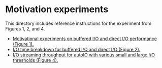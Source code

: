 # Motivation experiments

This directory includes reference instructions for the experiment from Figures 1, 2, and 4.
- [Motivational experiments on buffered I/O and direct I/O performance (Figure 1).](ldiskfsfio.sh)
- [I/O time breakdown for buffered I/O and direct I/O (Figure 2).](iotimetrace.sh)
- [I/O streaming throughput for autoIO with various small and large I/O thresholds (Figure 4).](autoIO_thresholds.sh)
